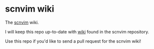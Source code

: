 # scnvim wiki

The [scnvim](https://github.com/davidgranstrom/scnvim) wiki.

I will keep this repo up-to-date with [wiki](https://github.com/davidgranstrom/scnvim/wiki) found in the scnvim repository.

Use this repo if you'd like to send a pull request for the scnvim wiki!
